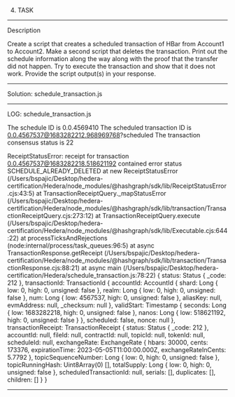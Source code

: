 4. TASK
_____________________________________
Description

Create a script that creates a scheduled transaction of HBar from
Account1 to Account2.
Make a second script that deletes the transaction.
Print out the schedule information along the way along with the
proof that the transfer did not happen.
Try to execute the transaction and show that it does not work.
Provide the script output(s) in your response.



_________________________________________
Solution: schedule_transaction.js
_________________________________________

LOG: schedule_transaction.js

The schedule ID is 0.0.4569410
The scheduled transaction ID is 0.0.4567537@1683282212.968969768?scheduled
The transaction consensus status is 22


ReceiptStatusError: receipt for transaction 0.0.4567537@1683282218.518621192 contained error status SCHEDULE_ALREADY_DELETED
    at new ReceiptStatusError (/Users/bspajic/Desktop/hedera-certification/Hedera/node_modules/@hashgraph/sdk/lib/ReceiptStatusError.cjs:43:5)
    at TransactionReceiptQuery._mapStatusError (/Users/bspajic/Desktop/hedera-certification/Hedera/node_modules/@hashgraph/sdk/lib/transaction/TransactionReceiptQuery.cjs:273:12)
    at TransactionReceiptQuery.execute (/Users/bspajic/Desktop/hedera-certification/Hedera/node_modules/@hashgraph/sdk/lib/Executable.cjs:644:22)
    at processTicksAndRejections (node:internal/process/task_queues:96:5)
    at async TransactionResponse.getReceipt (/Users/bspajic/Desktop/hedera-certification/Hedera/node_modules/@hashgraph/sdk/lib/transaction/TransactionResponse.cjs:88:21)
    at async main (/Users/bspajic/Desktop/hedera-certification/Hedera/schedule_transaction.js:78:22) {
  status: Status { _code: 212 },
  transactionId: TransactionId {
    accountId: AccountId {
      shard: Long { low: 0, high: 0, unsigned: false },
      realm: Long { low: 0, high: 0, unsigned: false },
      num: Long { low: 4567537, high: 0, unsigned: false },
      aliasKey: null,
      evmAddress: null,
      _checksum: null
    },
    validStart: Timestamp {
      seconds: Long { low: 1683282218, high: 0, unsigned: false },
      nanos: Long { low: 518621192, high: 0, unsigned: false }
    },
    scheduled: false,
    nonce: null
  },
  transactionReceipt: TransactionReceipt {
    status: Status { _code: 212 },
    accountId: null,
    fileId: null,
    contractId: null,
    topicId: null,
    tokenId: null,
    scheduleId: null,
    exchangeRate: ExchangeRate {
      hbars: 30000,
      cents: 173376,
      expirationTime: 2023-05-05T11:00:00.000Z,
      exchangeRateInCents: 5.7792
    },
    topicSequenceNumber: Long { low: 0, high: 0, unsigned: false },
    topicRunningHash: Uint8Array(0) [],
    totalSupply: Long { low: 0, high: 0, unsigned: false },
    scheduledTransactionId: null,
    serials: [],
    duplicates: [],
    children: []
  }
}

_________________________________________
